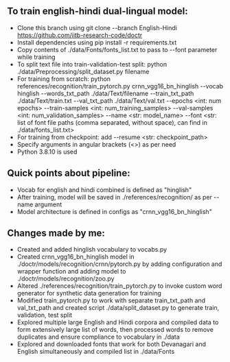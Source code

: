 ## To train english-hindi dual-lingual model:
- Clone this branch using git clone --branch English-Hindi https://github.com/iitb-research-code/doctr
- Install dependencies using pip install -r requirements.txt
- Copy contents of ./data/Fonts/fonts_list.txt to pass to --font parameter while training
- To split text file into train-validation-test split: python ./data/Preprocessing/split_dataset.py filename
- For training from scratch: python references/recognition/train_pytorch.py crnn_vgg16_bn_hinglish --vocab hinglish --words_txt_path ./data/Text/filename --train_txt_path ./data/Text/train.txt --val_txt_path ./data/Text/val.txt --epochs <int: num epochs> --train-samples <int: num_training_samples> --val-samples <int: num_validation_samples> --name <str: model_name> --font <str: list of font file paths (comma separated, without space), can find in ./data/fonts_list.txt>
- For training from checkpoint: add --resume <str: checkpoint_path>
- Specify arguments in angular brackets (<>) as per need
- Python 3.8.10 is used
## Quick points about pipeline:
- Vocab for english and hindi combined is defined as "hinglish"
- After training, model will be saved in ./references/recognition/ as per --name argument
- Model architecture is defined in configs as "crnn_vgg16_bn_hinglish"
## Changes made by me:
- Created and added hinglish vocabulary to vocabs.py
- Created crnn_vgg16_bn_hinglish model in ./doctr/models/recognition/crnn/pytorch.py by adding configuration and wrapper function and adding model to ./doctr/models/recognition/zoo.py
- Altered ./references/recognition/train_pytorch.py to invoke custom word generator for synthetic data generation for training
- Modified train_pytorch.py to work with separate train_txt_path and val_txt_path and created script ./data/split_dataset.py to generate train, validation, test split
- Explored multiple large English and Hindi corpora and compiled data to form extensively large list of words, then processed words to remove duplicates and ensure compliance to vocabulary in ./data
- Explored and downloaded fonts that work for both Devanagari and English simultaneously and compiled list in ./data/Fonts
